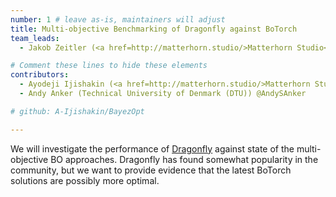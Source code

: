 ```yaml
---
number: 1 # leave as-is, maintainers will adjust
title: Multi-objective Benchmarking of Dragonfly against BoTorch
team_leads:
  - Jakob Zeitler (<a href=http://matterhorn.studio/>Matterhorn Studio</a>) @jakobzeitler

# Comment these lines to hide these elements
contributors:
  - Ayodeji Ijishakin (<a href=http://matterhorn.studio/>Matterhorn Studio</a>) @A-Ijishakin
  - Andy Anker (Technical University of Denmark (DTU)) @AndySAnker

# github: A-Ijishakin/BayezOpt

---
```


We will investigate the performance of [Dragonfly](https://github.com/dragonfly/dragonfly) against state of the multi-objective BO approaches. Dragonfly has found somewhat popularity in the community, but we want to provide evidence that the latest BoTorch solutions are possibly more optimal.

